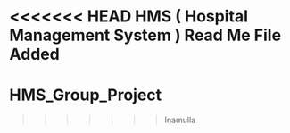 <<<<<<< HEAD
HMS ( Hospital Management System )
Read Me File Added
=======
# HMS_Group_Project
>>>>>>> Inamulla
